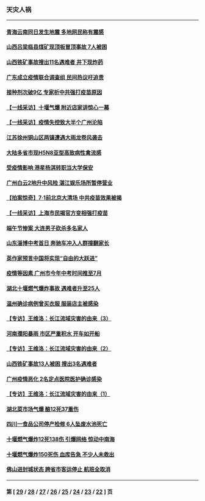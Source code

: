 ### 天灾人祸
---
#### [青海云南同日发生地震 多地网民称有震感](../../pages/ncid280/n13025565.md) 
#### [山西吕梁临县煤矿现顶板冒顶事故 7人被困](../../pages/ncid280/n13025468.md) 
#### [山西铁矿事故搜出11名遇难者 井下现炸药](../../pages/ncid280/n13025297.md) 
#### [广东成立疫情联合调查组 民间热议吁追责](../../pages/ncid280/n13024877.md) 
#### [接种剂次破9亿 专家析中共强打疫苗原因](../../pages/ncid280/n13024686.md) 
#### [【一线采访】十堰气爆 附近店家讲惊心一幕](../../pages/ncid280/n13024353.md) 
#### [【一线采访】疫情失控致大半个广州沦陷](../../pages/ncid280/n13023420.md) 
#### [江苏徐州铜山区两镇遭遇大雨龙卷风袭击](../../pages/ncid280/n13023321.md) 
#### [大陆多省市现H5N8亚型高致病性禽流感](../../pages/ncid280/n13023081.md) 
#### [受疫情影响 港星杨淇转职当大学保安](../../pages/ncid280/n13022205.md) 
#### [广州白云2地升中风险 湛江娱乐场所暂停营业](../../pages/ncid280/n13022347.md) 
#### [【拍案惊奇】7‧1前北京大清场 中共疫苗效果被揭](../../pages/ncid280/n13020472.md) 
#### [【一线采访】上海市民揭官方变相强打疫苗](../../pages/ncid280/n13021615.md) 
#### [端午节惨案 大连男子砍杀多名家人](../../pages/ncid280/n13021824.md) 
#### [山东淄博中考首日 奔驰车冲入人群撞翻家长](../../pages/ncid280/n13021656.md) 
#### [英作家预言中国将实现“自由的大跃进”](../../pages/ncid280/n13021279.md) 
#### [疫情等因素 广州市今年中考时间推至7月](../../pages/ncid280/n13020922.md) 
#### [湖北十堰燃气爆炸事故 遇难者升至25人](../../pages/ncid280/n13021220.md) 
#### [温州确诊病例曾买衣服 服装店主被感染](../../pages/ncid280/n13021087.md) 
#### [【专访】王维洛：长江流域灾害的由来（3）](../../pages/ncid280/n13020201.md) 
#### [河南濮阳暴雨 市区严重积水 开车如开船](../../pages/ncid280/n13020821.md) 
#### [【专访】王维洛：长江流域灾害的由来（2）](../../pages/ncid280/n13020130.md) 
#### [山西铁矿事故13人被困 搜出3名遇难者](../../pages/ncid280/n13020617.md) 
#### [广州疫情恶化 2名定点医院医护确诊感染](../../pages/ncid280/n13020575.md) 
#### [【专访】王维洛：长江流域灾害的由来（1）](../../pages/ncid280/n13020079.md) 
#### [湖北菜市场气爆 酿12死37重伤](../../pages/ncid280/n13019378.md) 
#### [四川一食品公司停产检修 6人坠废水池死亡](../../pages/ncid280/n13019402.md) 
#### [十堰燃气爆炸12死138伤 引爆网络 惊动中南海](../../pages/ncid280/n13018808.md) 
#### [十堰燃气爆炸150死伤 血库告急 不少人未救出](../../pages/ncid280/n13018788.md) 
#### [佛山进封城状态 跨省市客运停止 航班全取消](../../pages/ncid280/n13018268.md) 

---
#### 第 [ [29](./29.md) / [28](./28.md) / [27](./27.md) / [26](./26.md) / [25](./25.md) / [24](./24.md) / [23](./23.md) / [22](./22.md) ] 页
